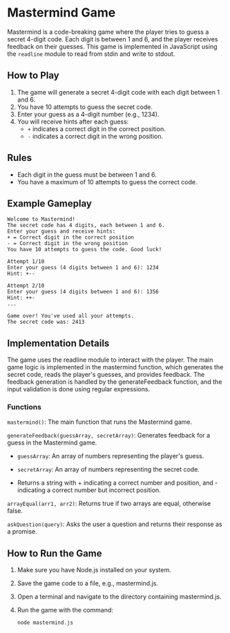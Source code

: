 # Mastermind Game

Mastermind is a code-breaking game where the player tries to guess a secret 4-digit code. Each digit is between 1 and 6, and the player receives feedback on their guesses. This game is implemented in JavaScript using the `readline` module to read from stdin and write to stdout.

## How to Play

1. The game will generate a secret 4-digit code with each digit between 1 and 6.
2. You have 10 attempts to guess the secret code.
3. Enter your guess as a 4-digit number (e.g., 1234).
4. You will receive hints after each guess:
   - `+` indicates a correct digit in the correct position.
   - `-` indicates a correct digit in the wrong position.

## Rules

- Each digit in the guess must be between 1 and 6.
- You have a maximum of 10 attempts to guess the correct code.

## Example Gameplay

```text
Welcome to Mastermind!
The secret code has 4 digits, each between 1 and 6.
Enter your guess and receive hints:
+ = Correct digit in the correct position
- = Correct digit in the wrong position
You have 10 attempts to guess the code. Good luck!

Attempt 1/10
Enter your guess (4 digits between 1 and 6): 1234
Hint: +--

Attempt 2/10
Enter your guess (4 digits between 1 and 6): 1356
Hint: ++-
...

Game over! You've used all your attempts.
The secret code was: 2413
```

## Implementation Details

The game uses the readline module to interact with the player. The main game logic is implemented in the mastermind function, which generates the secret code, reads the player's guesses, and provides feedback. The feedback generation is handled by the generateFeedback function, and the input validation is done using regular expressions.

### Functions

`mastermind()`: The main function that runs the Mastermind game.

`generateFeedback(guessArray, secretArray)`: Generates feedback for a guess in the Mastermind game.

- `guessArray`: An array of numbers representing the player's guess.

- `secretArray`: An array of numbers representing the secret code.

- Returns a string with + indicating a correct number and position, and - indicating a correct number but incorrect position.

`arrayEqual(arr1, arr2)`: Returns true if two arrays are equal, otherwise false.

`askQuestion(query)`: Asks the user a question and returns their response as a promise.

## How to Run the Game

1. Make sure you have Node.js installed on your system.

2. Save the game code to a file, e.g., mastermind.js.

3. Open a terminal and navigate to the directory containing mastermind.js.

4. Run the game with the command:
   ```
   node mastermind.js
   ```
